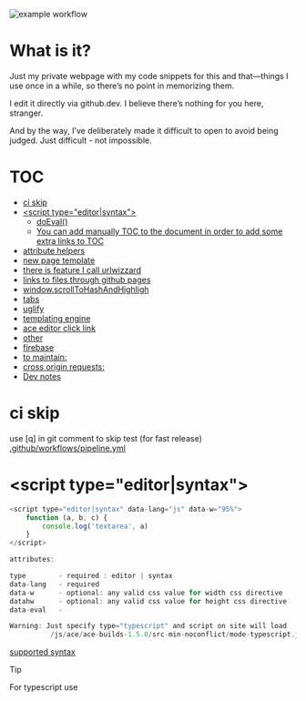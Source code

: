 ![example workflow](https://github.com/stopsopa/stopsopa.github.io/actions/workflows/pipeline.yml/badge.svg)

# What is it?

Just my private webpage with my code snippets for this and that—things I use once in a while, so there’s no point in memorizing them.

I edit it directly via github.dev. I believe there’s nothing for you here, stranger.

And by the way, I’ve deliberately made it difficult to open to avoid being judged. Just difficult - not impossible.

# TOC

<!-- toc -->

- [ci skip](#ci-skip)
- [&lt;script type="editor|syntax"&gt;](#ltscript-typeeditorsyntaxgt)
  * [doEval()](#doeval)
  * [You can add manually TOC to the document in order to add some extra links to TOC](#you-can-add-manually-toc-to-the-document-in-order-to-add-some-extra-links-to-toc)
- [attribute helpers](#attribute-helpers)
- [new page template](#new-page-template)
- [there is feature I call urlwizzard](#there-is-feature-i-call-urlwizzard)
- [links to files through github pages](#links-to-files-through-github-pages)
- [window.scrollToHashAndHighligh](#windowscrolltohashandhighligh)
- [tabs](#tabs)
- [uglify](#uglify)
- [templating engine](#templating-engine)
- [ace editor click link](#ace-editor-click-link)
- [other](#other)
- [firebase](#firebase)
- [to maintain:](#to-maintain)
- [cross origin requests:](#cross-origin-requests)
- [Dev notes](#dev-notes)

<!-- tocstop -->

# ci skip

use [q] in git comment to skip test (for fast release) [.github/workflows/pipeline.yml](.github/workflows/pipeline.yml)

# &lt;script type="editor|syntax"&gt;

```js
<script type="editor|syntax" data-lang="js" data-w="95%">
    function (a, b, c) {
        console.log('textarea', a)
    }
</script>

attributes:

type        - required : editor | syntax
data-lang   - required
data-w      - optional: any valid css value for width css directive
datahw      - optional: any valid css value for height css directive
data-eval   -

Warning: Just specify type="typescript" and script on site will load
          /js/ace/ace-builds-1.5.0/src-min-noconflict/mode-typescript.js
```

[supported syntax](https://github.com/ajaxorg/ace/blob/v1.15.3/src/ext/modelist.js#L44)

> [!TIP]
> For typescript use
>
> <script type="editor" data-lang="ts">

- (in older versions up to v1.8.1 the file was here: https://github.com/ajaxorg/ace/blob/v1.8.1/lib/ace/ext/modelist.js#L53)

## doEval()

```html
<script type="editor" data-lang="js" data-eval>
  ...
</script>
```

code will not only be wrapped with aceeditor but also executed just before wrapping.
In order to trigger it again on <script> elements created dynamically use:

```js
window.doEval();
// and optionally also
window.doace();
```

## You can add manually TOC to the document in order to add some extra links to TOC

```html
<!DOCTYPE html>
<html lang="en">
  <head>
    <meta charset="UTF-8" />
    <meta
      name="viewport"
      content="width=device-width, user-scalable=no, initial-scale=1.0, maximum-scale=1.0, minimum-scale=1.0"
    />
    <meta http-equiv="X-UA-Compatible" content="ie=edge" />
    <title>stopsopa.github.io</title>
  </head>


  <body class="layout bg" toc>

  <body class="layout bg" toc wide>


    <div class="body">
      <div class="inside">
        <div class="cards toc">
          <h1>Table of Contents</h1>
          <ul data-do-sort>
            <li><a href="http://">ekstra link</a></li>
          </ul>
        </div>
        <h2>debug</h2>
        <script type="editor" data-lang="sh">
          ...
        </script>
      </div>
    </div>
    <script type="module" src="/js/github.js"></script>
  </body>
</html>
```

# attribute helpers

    <div data-do-sort>... children nodes...</div> - sorts all children based on innerText

    <body nohead nofoot toc>

        toc - turn on Table of Content
        nohead - no header
        nofoot - no footer

# new page template

```html
<!DOCTYPE html>
<html lang="en">
  <head>
    <meta charset="UTF-8" />
    <meta
      name="viewport"
      content="width=device-width, user-scalable=no, initial-scale=1.0, maximum-scale=1.0, minimum-scale=1.0"
    />
    <meta http-equiv="X-UA-Compatible" content="ie=edge" />
    <title>stopsopa.github.io</title>

    <script>
      <!-- optional to do something before binding ACE editor -->
      (function () {
        var resolve;
        var p = new Promise(function (res) {
          resolve = res;
        });

        document.addEventListener("DOMContentLoaded", () => {
          // to replace domain.com to ... other stuff
          Array.prototype.slice.call(document.querySelectorAll('[class="domain' + '.com"]')).forEach(function (tag) {
            var text = tag.innerHTML;

            text = text.replace(/domain\.com/g, location.origin).replace(/host\.com/g, location.host);

            tag.innerHTML = text;
          });

          resolve();
        });

        window.beforeAceEventPromise = function () {
          return p;
        };
      })();
    </script>

    <script>
      if (!Array.isArray(window.allLoaded)) {
        window.allLoaded = [];
      }
      window.allLoaded.push(function () {
        console.log("do my stuff after all is loaded");
      });
    </script>
  </head>
  <body class="layout bg" toc>
    <div class="body">
      <div class="inside">
        <div class="cards toc">
          <h1>Table of Contents</h1>
          <ul data-do-sort>
            <li><a href="http://">ekstra link</a></li>
          </ul>
        </div>

        <h2>Index</h2>
        <script type="editor" data-lang="sh"></script>

        <div class="cards">
          <h2>Index</h2>
          <script type="editor" data-lang="sh"></script>
        </div>
      </div>
    </div>
    <script type="module" src="/js/github.js"></script>
  </body>
</html>
```

# there is feature I call urlwizzard

which is replacing all occurences in tags, attributes and script bodies as follow

```txt
urlwizzard.hostnegotiated
  // will become something like domain.co.uk
  // or
  // domain.co.uk:447 if http
  // or
  // domain.co.uk:80 if https

urlwizzard.hostname       location.hostname
  // will become something like domain.co.uk

urlwizzard.schema       location.protocol.replace(/^([a-z]+).*$/, "$1")
  // usually it will be 'http' or 'https'

urlwizzard.portnegotiated
  // ":80" or "" or ":5567"

urlwizzard.port
  // simply location.port - sometimes "" sometimes "7439"

usually you will use it like this:

curl "urlwizzard.schema://urlwizzard.hostnegotiated/pages/node/curl.js" -o "curl.js"
// which will conver it to
curl "https://domain.co.uk:1025/pages/node/curl.js" -o "curl.js"

GITHUB_SOURCES_PREFIX/blob/master/pages/bash/rsync.sh
// will become
https://github.com/stopsopa/stopsopa.github.io/blob/master/pages/bash/rsync.sh


```

test page githubpages: /research/urlwizzard/urlwizzard.html

# links to files through github pages

```html
<head>
  <meta charset="UTF-8" />
  <meta
    name="viewport"
    content="width=device-width, user-scalable=no, initial-scale=1.0, maximum-scale=1.0, minimum-scale=1.0"
  />
  <meta http-equiv="X-UA-Compatible" content="ie=edge" />
  <title>stopsopa.github.io</title>

  <script src="/public/preprocessed.js"></script>
  <script>
    (function () {
      var resolve;
      var p = new Promise(function (res) {
        resolve = res;
      });

      // <a href="GITHUB_SOURCES_PREFIX/blob/master/pages/bash/rsync.sh">rsync.sh</a>
      document.addEventListener("DOMContentLoaded", () => {
        const GITHUB_SOURCES_PREFIX = env("GITHUB_SOURCES_PREFIX");

        if (typeof GITHUB_SOURCES_PREFIX !== "string" || !GITHUB_SOURCES_PREFIX.trim()) {
          throw new Error(`GITHUB_SOURCES_PREFIX is not defined`);
        }

        const reg = /^GITHUB_SOURCES_PREFIX(.*)/;

        const buff = {
          reg,
          a_match: [],
          a_notmatch: [],
        };

        document.querySelectorAll("a").forEach((a) => {
          const href = a.getAttribute("href");

          if (reg.test(href)) {
            buff.a_match.push(href);

            const newhref = href.replace(/^GITHUB_SOURCES_PREFIX(.*)/, `${GITHUB_SOURCES_PREFIX}$1`);

            a.setAttribute("href", newhref);
          } else {
            buff.a_notmatch.push(href);
          }
        });

        console.log(JSON.stringify(buff, null, 4));

        resolve();
      });

      window.beforeAceEventPromise = function () {
        return p;
      };
    })();
  </script>
</head>
```

# window.scrollToHashAndHighligh

In order to prevent dislocating yellow background under block pointed out by location.hash usage of .cards elements.
.cards elements are position:relative and using them to surround the block which height might be changing dynamically might help.

```html
<body class="layout bg" toc>
  <div class="body">
    <div class="inside">
      <div class="cards">
        <h2>Index</h2>
        <script type="editor" data-lang="sh"></script>
      </div>

      <div class="cards">
        <h2>dynamic content</h2>
        <button onclick="document.querySelector('.toggle').classList.toggle('show')"></button>
        <div class="toggle" style="height: 50px;">toggled box</div>
      </div>

      <div class="cards">
        <h2>Index</h2>
        <script type="editor" data-lang="sh"></script>
      </div>
    </div>
  </div>
</body>
```

# tabs

It supports out of the box tabs like documented in:

https://github.com/stopsopa/tabs

# uglify

If anywhere in the repository file _.uglify.js will be created it will be processed with babel and next by uglifyjs and exported as _.uglify.min.js

For details look to uglify.js

# templating engine

If you create file _.template.html anywhere in the project during build it will be found and file _.html will be generate right next to original \*.template.html.

In template file listed placeholders will be processed:

<%url path/to/file/in/repository.js %> - will import file in-place and replace each " to %22

<%inject /pages/to/file/in/respository.js %> - will be imported in-place as is

> [!NOTE]
> use two path styles:
> relative like lib/test.js
> this will resolve relative to the position of \*.template.html file
>
> or
>
> absolute like /lib/test.js
> that will resolve from the root of the repository

For details look to scripts/template.sh

# ace editor click link

When you hold CMD button and click any link anywhere in the content of ace editor it will open it in separate tab

# other

http://httpd.pl/stopsopa.github.io/index.html
http://httpd.pl/stopsopa.github.io/demos/jquery.elkanatooltip/demo.html
http://httpd.pl/dropdown
http://httpd.pl/stopsopa.github.io/demos/jquery.elkanatooltip/pos.html

# firebase

firebase console: https://console.firebase.google.com/

In order to configure firebase database get credentails from:
https://i.imgur.com/oVsGuVT.png
and then enable
https://i.imgur.com/gYnXKfm.png
otherwise you end up with issue:
auth/operation-not-allowed The provided sign-in provider is disabled for your Firebase project.
Enable it from the Sign-in Method section of the Firebase console.
more:
https://firebase.google.com/docs/auth/admin/errors
and also add domains to section "Authorised domains":
[https://i.imgur.com/STTaAJ4.png](https://i.imgur.com/MYUE5K6.png)

explore api:

https://firebase.google.com/docs/reference/js/firebase.database.Reference
Explore api:
g(firebase. database. Reference)
read write:
https://firebase.google.com/docs/database/web/read-and-write

add rules to database:

    {
      "rules": {
        "users": {
          "$email": {
            ".read": "$email === auth.token.email.replace('.', ',')",
              ".write": "$email === auth.token.email.replace('.', ',')",
          }
        }
      }
    }

# to maintain:

http://stopsopa.github.io/demos/jquery.elkanatooltip/katownik.html
http://stopsopa.github.io/demos/jquery.elkanatooltip/pos.html

# cross origin requests:

- https://allorigins.win/
- http://anyorigin.com/

Pull contents from any page via API (as JSON/P or raw) and avoid Same-origin policy problems.

# Dev notes

```bash

# clone repository
# then enter main directory

cat <<EOF > .env

PROJECT_NAME="testtools"
NODE_API_PORT=7898
LOCAL_HOSTS="test.github.io.local"
FIREBASE_API_KEY="xxx"
FIREBASE_AUTH_DOMAIN="github-xxxx.firebaseapp.com"
FIREBASE_DATABASE_URL="https://github-xxxx.firebaseio.com"
FIREBASE_PROJECT_ID="github-xxxx"
FIREBASE_STORAGE_BUCKET="github-xxxx.appspot.com"
FIREBASE_MESSAGING_SENDER_ID="3896666666217"
FIREBASE_API_ID="1:38666666667:web:c7effb066666666666"
#FIREBASE_MEASUREMENT_ID="G-F76666666"

EOF

sudo -i
echo "127.0.0.1 test.github.io.local" >> /etc/hosts
exit

# make sure to have node version specified in .nvmrc

yarn

make start

# to publish changes

make build

# commit all changes and push to github pages


```

<details>
  <summary>👉 <b>Show more details</b></summary>

- Subroutines can appear before the groups they reference.
- Like backreferences, subroutines can't be used _within_ character classes.
- As with all extended syntax in `regex`, subroutines are applied after interpolation, giving them maximal flexibility.
</details>
